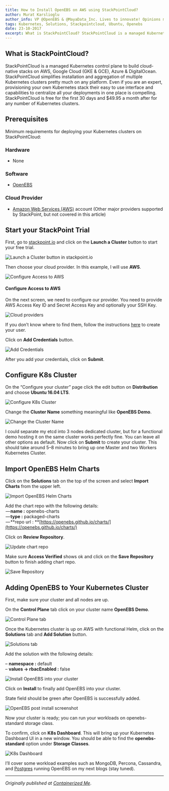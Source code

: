 ```yaml
---
title: How to Install OpenEBS on AWS using StackPointCloud?
author: Murat Karslioglu
author_info: VP @OpenEBS & @MayaData_Inc. Lives to innovate! Opinions my own!
tags: Kubernetes, Solutions, Stackpointcloud, Ubuntu, Openebs
date: 23-10-2017
excerpt: What is StackPointCloud? StackPointCloud is a managed Kubernetes control plane to build cloud-native stacks on AWS, Google Cloud (GKE & GCE), Azure & DigitalOcean. 
---
```


## What is StackPointCloud?

StackPointCloud is a managed Kubernetes control plane to build cloud-native stacks on AWS, Google Cloud (GKE & GCE), Azure & DigitalOcean. StackPointCloud simplifies installation and aggregation of multiple Kubernetes clusters pretty much on any platform. Even if you are an expert, provisioning your own Kubernetes stack their easy to use interface and capabilities to centralize all your deployments in one place is compelling. StackPointCloud is free for the first 30 days and $49.95 a month after for any number of Kubernetes clusters.

## Prerequisites

Minimum requirements for deploying your Kubernetes clusters on StackPointCloud:

### Hardware

- None

### Software

- [OpenEBS](https://github.com/openebs/openebs)

### Cloud Provider

- [Amazon Web Services (AWS)](https://aws.amazon.com/) account (Other major providers supported by StackPoint, but not covered in this article)

## Start your StackPoint Trial

First, go to [stackpoint.io](https://stackpoint.io/) and click on the **Launch a Cluster** button to start your free trial.

![Launch a Cluster button in stackpoint.io](https://cdn-images-1.medium.com/max/800/0*3Iro4mlPVlQolQfh.png)

Then choose your cloud provider. In this example, I will use **AWS**.

![Configure Access to AWS](https://cdn-images-1.medium.com/max/800/0*s0vkUYR7sJXoR6IU.png)

#### Configure Access to AWS

On the next screen, we need to configure our provider. You need to provide AWS Access Key ID and Secret Access Key and optionally your SSH Key.

![Cloud providers](https://cdn-images-1.medium.com/max/800/0*_2SUsICymTDtGlwK.png)

If you don’t know where to find them, follow the instructions [here](https://stackpointcloud.com/community/tutorial/how-to-create-auth-credentials-on-amazon-web-services-aws) to create your user.

Click on **Add Credentials** button.

![Add Credentials](https://cdn-images-1.medium.com/max/800/0*5LX2XDbBqhnm1au8.png)

After you add your credentials, click on **Submit**.

## Configure K8s Cluster

On the “Configure your cluster” page click the edit button on **Distribution** and choose **Ubuntu 16.04 LTS**.

![Configure K8s Cluster](https://cdn-images-1.medium.com/max/800/0*ty0IA_1uuDxaCQoX.png)

Change the **Cluster Name** something meaningful like **OpenEBS Demo**.

![Change the Cluster Name](https://cdn-images-1.medium.com/max/800/0*50cyzQI-2DZIX-AG.png)

I could separate my etcd into 3 nodes dedicated cluster, but for a functional demo hosting it on the same cluster works perfectly fine. You can leave all other options as default. Now click on **Submit** to create your cluster. This should take around 5–8 minutes to bring up one Master and two Workers Kubernetes Cluster.

## Import OpenEBS Helm Charts

Click on the **Solutions** tab on the top of the screen and select **Import Charts** from the upper left.

![Import OpenEBS Helm Charts](https://cdn-images-1.medium.com/max/800/0*vZr9hqN35SCCsx-a.png)

Add the chart repo with the following details:  
 — **name :** openebs-charts  
 — **type :** packaged-charts  
 — **repo url : **[https://openebs.github.io/charts/](https://openebs.github.io/charts/)

Click on **Review Repository**.

![Update chart repo](https://cdn-images-1.medium.com/max/800/0*lkT38CLmsESK2i1T.png)

Make sure **Access Verified** shows ok and click on the **Save Repository** button to finish adding chart repo.

![Save Repository](https://cdn-images-1.medium.com/max/800/0*tS9uArAROjoOLc05.png)

## Adding OpenEBS to Your Kubernetes Cluster

First, make sure your cluster and all nodes are up.

On the **Control Plane** tab click on your cluster name **OpenEBS Demo**.

![Control Plane tab](https://cdn-images-1.medium.com/max/800/0*0wxTlbbO_yPMJZ8F.png)

Once the Kubernetes cluster is up on AWS with functional Helm, click on the **Solutions** tab and **Add Solution** button.

![Solutions tab](https://cdn-images-1.medium.com/max/800/0*QofakUAHAb_DRYWp.png)

Add the solution with the following details:

– **namespace :** default  
– **values -> rbacEnabled :** false  

![Install OpenEBS into your cluster](https://cdn-images-1.medium.com/max/800/0*JiSAsRHf5SND0Cbp.png)

Click on **Install** to finally add OpenEBS into your cluster.

State field should be green after OpenEBS is successfully added.

![OpenEBS post install screenshot](https://cdn-images-1.medium.com/max/800/0*1nY357dtw3PNOfAi.png)

Now your cluster is ready; you can run your workloads on openebs-standard storage class.

To confirm, click on **K8s Dashboard**. This will bring up your Kubernetes Dashboard UI in a new window. You should be able to find the **openebs-standard** option under **Storage Classes**.

![ K8s Dashboard](https://cdn-images-1.medium.com/max/800/0*E5eYS81HcguHaG1r.png)

I’ll cover some workload examples such as MongoDB, Percona, Cassandra, and [Postgres](http://containerized.me/how-to-deploy-a-postgresql-cluster-on-kubernetes-openebs/) running OpenEBS on my next blogs (stay tuned).

---

*Originally published at [Containerized Me](http://containerized.me/how-to-install-openebs-on-aws-using-stackpointcloud/)*.
